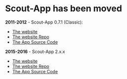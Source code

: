 # Scout-App has been moved

**2011-2012** - Scout-App 0.7.1 (Classic):

* [The website](http://Scout-App.io/classic)
* [The website Repo](https://github.com/scout-app/classic)
* [The App Source Code](https://github.com/scout-app/scout-app/tree/scout-app-classic)

**2015-2016** - Scout-App 2.x.x

* [The website](http://Scout-App.io)
* [The website Repo](https://github.com/scout-app/scout-app.github.io)
* [The App Source Code](https://github.com/scout-app/scout-app)
